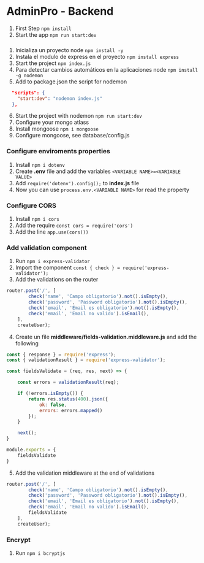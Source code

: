 # AdminPro - Backend

1. First Step `npm install`
2. Start the app `npm run start:dev`


###
1. Inicializa un proyecto node `npm install -y`
2. Instala el modulo de express en el proyecto  `npm install express`
3. Start the project `npm index.js`
4. Para detectar cambios automáticos en la aplicaciones node `npm install -g nodemon`
5. Add to package.json the script for nodemon
```json
  "scripts": {
    "start:dev": "nodemon index.js"
  },
```
6. Start the project with nodemon `npm run start:dev`
7. Configure your mongo atlass
8. Install mongoose `npm i mongoose`
9. Configure mongoose, see database/config.js

### Configure enviroments properties
1. Install `npm i dotenv`
2. Create **.env** file and add the variables `<VARIABLE NAME>=<VARIABLE VALUE>`
3. Add `require('dotenv').config();` to **index.js** file
4. Now you can use `process.env.<VARIABLE NAME>` for read the property

### Configure CORS
1. Install `npm i cors`
2. Add the require `const cors = require('cors')`
3. Add the line `app.use(cors())`

### Add validation component
1. Run `npm i express-validator`
2. Import the component `const { check } = require('express-validator');`
3. Add the validations on the router
```javascript
router.post('/', [
        check('name', 'Campo obligatorio').not().isEmpty(),
        check('password', 'Password obligatorio').not().isEmpty(),
        check('email', 'Email es obligatorio').not().isEmpty(),
        check('email', 'Email no valido').isEmail(),
    ],
    createUser);
```
4. Create un file **middleware/fields-validation.middleware.js** and add the following
```javascript
const { response } = require('express');
const { validationResult } = require('express-validator');

const fieldsValidate = (req, res, next) => {

    const errors = validationResult(req);

    if (!errors.isEmpty()) {
        return res.status(400).json({
            ok: false,
            errors: errors.mapped()
        });
    }

    next();
}

module.exports = {
    fieldsValidate
}
```

5. Add the validation middleware at the end of validations
```javascript
router.post('/', [
        check('name', 'Campo obligatorio').not().isEmpty(),
        check('password', 'Password obligatorio').not().isEmpty(),
        check('email', 'Email es obligatorio').not().isEmpty(),
        check('email', 'Email no valido').isEmail(),
        fieldsValidate
    ],
    createUser);
```

### Encrypt
1. Run `npm i bcryptjs`